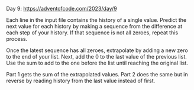 Day 9: https://adventofcode.com/2023/day/9

Each line in the input file contains the history of a single value. Predict the next value for each history by making a sequence from the difference at each step of your history. If that sequence is not all zeroes, repeat this process. 

Once the latest sequence has all zeroes, extrapolate by adding a new zero to the end of your list. Next, add the 0 to the last value of the previous list. Use the sum to add to the one before the list until reaching the original list.

Part 1 gets the sum of the extrapolated values.
Part 2 does the same but in reverse by reading history from the last value instead of first.
